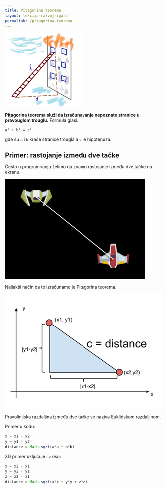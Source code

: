 ```yaml
---
title: Pitagorina teorema
layout: lekcija-razvoj-igara
permalink: /pitagorina-teorema
---
```


![pitagorina-teorema-primena](/images/razvoj-igara/pitagorina-teorema-primena.jpg)

**Pitagorina teorema služi da izračunavanje nepoznate stranice u pravouglom trouglu.** Formula glasi:

```
a² + b² = c²
```

gde su `a` i `b` kraće stranice trougla a `c` je hipotenuza.

## Primer: rastojanje između dve tačke

Često u programiranju želimo da znamo rastojanje između dve tačke na ekranu.

![rastojanje](/images/razvoj-igara/rastojanje.png)

Najlakši način da to izračunamo je Pitagorina teorema.

![rastojanje-izmedju-tacaka](/images/razvoj-igara/distance.png)

Pravolinijska razdaljina između dve tačke se naziva Euklidskom razdaljinom. 

Primer u kodu:
```js
x = x1 - x2
y = y1 - y2
distance = Math.sqrt(a*a + b*b)
```

3D primer uključuje i `z` osu:

```js
x = x2 - x1
y = y2 - y1
z = z2 - z1
distance = Math.sqrt(x*x + y*y + z*z)
```

